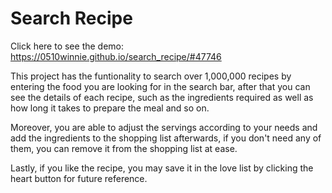 # Search Recipe


Click here to see the demo: https://0510winnie.github.io/search_recipe/#47746

This project has the funtionality to search over 1,000,000 recipes by entering the food you are looking for in the search bar, after that you can see the details of each recipe, such as the ingredients required as well as how long it takes to prepare the meal and so on.

Moreover, you are able to adjust the servings according to your needs and add the ingredients to the shopping list afterwards, if you don't need any of them, you can remove it from the shopping list at ease.

Lastly, if you like the recipe, you may save it in the love list by clicking the heart button for future reference.

